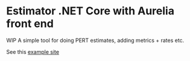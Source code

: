 # Estimator .NET Core with Aurelia front end 

WIP
A simple tool for doing PERT estimates, adding metrics + rates etc.

See this [example site](https://estimatorweb.azurewebsites.net/)